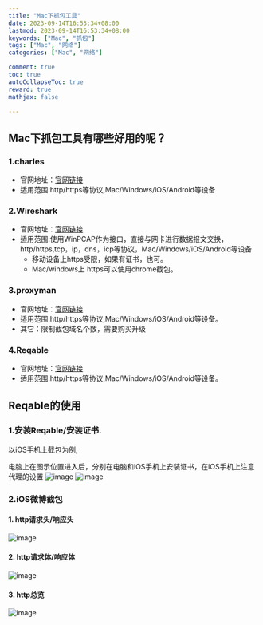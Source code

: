 ```yaml
---
title: "Mac下抓包工具"
date: 2023-09-14T16:53:34+08:00
lastmod: 2023-09-14T16:53:34+08:00
keywords: ["Mac", "抓包"]
tags: ["Mac", "网络"]
categories: ["Mac", "网络"]

comment: true
toc: true
autoCollapseToc: true
reward: true
mathjax: false

---
```


<!--more-->

## Mac下抓包工具有哪些好用的呢？

### 1.charles

* 官网地址：[官网链接](https://www.charlesproxy.com/)
* 适用范围:http/https等协议,Mac/Windows/iOS/Android等设备

### 2.Wireshark

* 官网地址：[官网链接](https://www.wireshark.org/)
* 适用范围:使用WinPCAP作为接口，直接与网卡进行数据报文交换，http/https,tcp，ip，dns，icp等协议，Mac/Windows/iOS/Android等设备
  * 移动设备上https受限，如果有证书，也可。
  * Mac/windows上 https可以使用chrome截包。

### 3.proxyman

* 官网地址：[官网链接](https://proxyman.io/)
* 适用范围:http/https等协议,Mac/Windows/iOS/Android等设备。
* 其它：限制截包域名个数，需要购买升级


### 4.Reqable

* 官网地址：[官网链接](https://reqable.com/zh-CN/)
* 适用范围:http/https等协议,Mac/Windows/iOS/Android等设备。


## Reqable的使用

### 1.安装Reqable/安装证书.

以iOS手机上截包为例,

电脑上在图示位置进入后，分别在电脑和iOS手机上安装证书，在iOS手机上注意代理的设置
![image](/images/post/Mac下抓包工具/overview4.jpg)
![image](/images/post/Mac下抓包工具/overview5.jpg)

### 2.iOS微博截包

#### 1. http请求头/响应头
![image](/images/post/Mac下抓包工具/overview1.jpg)

#### 2. http请求体/响应体
![image](/images/post/Mac下抓包工具/overview2.jpg)

#### 3. http总览
![image](/images/post/Mac下抓包工具/overview3.jpg)
